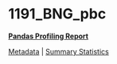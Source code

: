 # 1191_BNG_pbc

[**Pandas Profiling Report**](https://epistasislab.github.io/pmlb/profile/1191_BNG_pbc.html)

[Metadata](metadata.yaml) | [Summary Statistics](summary_stats.tsv)

